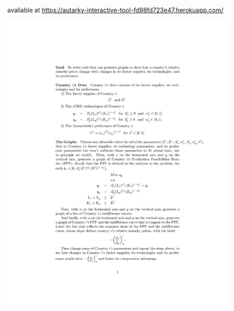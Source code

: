 avaliable at https://autarky-interactive-tool-fd98fd723e47.herokuapp.com/

![Autarky](/static/css/Autarky.png)